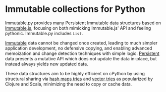 Immutable collections for Python
====================================

Immutable.py provides many Persistent Immutable data structures based on
[Immutable.js][], focusing on both mimicking Immutable.js' API and feeling
pythonic. Immutable.py includes `List`.

[Immutable][] data cannot be changed once created, leading to much simpler
application development, no defensive copying, and enabling advanced memoization
and change detection techniques with simple logic. [Persistent][] data presents
a mutative API which does not update the data in-place, but instead always
yields new updated data.

These data structures aim to be highly efficient on cPython by using structural
sharing via [hash maps tries][] and [vector tries][] as popularized by Clojure
and Scala, minimizing the need to copy or cache data.

[Immutable.js]: https://github.com/immutable-js/immutable-js
[Persistent]: http://en.wikipedia.org/wiki/Persistent_data_structure
[Immutable]: http://en.wikipedia.org/wiki/Immutable_object
[hash maps tries]: http://en.wikipedia.org/wiki/Hash_array_mapped_trie
[vector tries]: http://hypirion.com/musings/understanding-persistent-vector-pt-1
